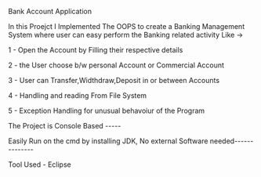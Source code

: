 Bank Account Application 

In this Proejct I Implemented The OOPS to create a Banking Management System where user can easy perform the Banking related activity Like ->

1 - Open the Account by Filling their respective details

2 - the User choose b/w personal Account or Commercial Account

3 - User can Transfer,Widthdraw,Deposit in or between Accounts

4 - Handling and reading From File System

5 - Exception Handling for unusual behavoiur of the Program

The Project is Console Based -----

Easily Run on the cmd by installing JDK, No external Software needed--------------

Tool Used - Eclipse
